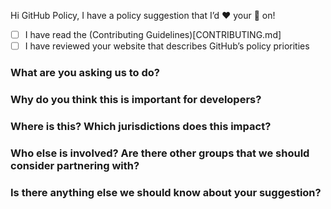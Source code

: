 <!--
Thanks for helping shape GitHub’s policy work. Please fill out the form below and we will reply to your Issue.
-->

Hi GitHub Policy, I have a policy suggestion that I’d :heart: your :eyes: on!

- [ ] I have read the (Contributing Guidelines)[CONTRIBUTING.md]
- [ ] I have reviewed your website that describes GitHub’s policy priorities

### What are you asking us to do?

### Why do you think this is important for developers?

### Where is this? Which jurisdictions does this impact?

### Who else is involved? Are there other groups that we should consider partnering with?

### Is there anything else we should know about your suggestion?
